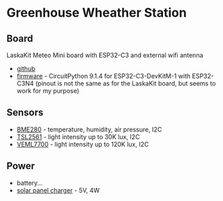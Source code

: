 # Greenhouse Wheather Station

## Board
LaskaKit Meteo Mini board with ESP32-C3 and external wifi antenna
- [github](https://github.com/LaskaKit/Meteo_Mini)
- [firmware](https://circuitpython.org/board/espressif_esp32c3_devkitm_1_n4/) - CircuitPython 9.1.4 for ESP32-C3-DevKitM-1 with ESP32-C3N4 (pinout is not the same as for the LaskaKit board, but seems to work for my purpose)

## Sensors
- [BME280](https://www.laskakit.cz/arduino-senzor-tlaku--teploty-a-vlhkosti-bme280/) - temperature, humidity, air pressure, I2C
- [TSL2561](https://www.laskakit.cz/laskakit-tsl2561-snimac-intenzity-osvetleni/) - light intensity up to 30K lux, I2C
- [VEML7700](https://botland.cz/svetelne-a-barevne-senzory/23550-veml7700-senzor-intenzity-svetla-i2c-stemma-qt-qwiic-adafruit-4162.html) - light intensity up to 120K lux, I2C

## Power
- battery...
- [solar panel charger](https://www.laskakit.cz/solarni-panel-5v-4w-s-drzakem-na-zed/) - 5V, 4W
